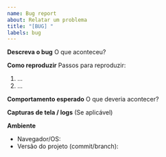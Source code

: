 ```yaml
---
name: Bug report
about: Relatar um problema
title: "[BUG] "
labels: bug
---
```


**Descreva o bug**
O que aconteceu?

**Como reproduzir**
Passos para reproduzir:
1. ...
2. ...

**Comportamento esperado**
O que deveria acontecer?

**Capturas de tela / logs**
(Se aplicável)

**Ambiente**
- Navegador/OS:
- Versão do projeto (commit/branch):
